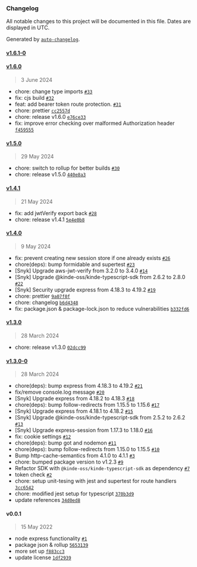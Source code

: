 ### Changelog

All notable changes to this project will be documented in this file. Dates are displayed in UTC.

Generated by [`auto-changelog`](https://github.com/CookPete/auto-changelog).

#### [v1.6.1-0](https://github.com/kinde-oss/kinde-node-express/compare/v1.6.0...v1.6.1-0)

#### [v1.6.0](https://github.com/kinde-oss/kinde-node-express/compare/v1.5.0...v1.6.0)

> 3 June 2024

- chore: change type imports [`#33`](https://github.com/kinde-oss/kinde-node-express/pull/33)
- fix: cjs build [`#32`](https://github.com/kinde-oss/kinde-node-express/pull/32)
- feat: add bearer token route protection. [`#31`](https://github.com/kinde-oss/kinde-node-express/pull/31)
- chore: prettier [`cc2557d`](https://github.com/kinde-oss/kinde-node-express/commit/cc2557d582c78130b2171687518f283c738fa3b0)
- chore: release v1.6.0 [`e76ce33`](https://github.com/kinde-oss/kinde-node-express/commit/e76ce33dc5161aafdc523ae7d384bf1c8f19e776)
- fix: improve error checking over malformed Authorization header [`f459555`](https://github.com/kinde-oss/kinde-node-express/commit/f459555be8bb025a4381c0c10fa0aed5e568009d)

#### [v1.5.0](https://github.com/kinde-oss/kinde-node-express/compare/v1.4.1...v1.5.0)

> 29 May 2024

- chore: switch to rollup for better builds [`#30`](https://github.com/kinde-oss/kinde-node-express/pull/30)
- chore: release v1.5.0 [`440e8a3`](https://github.com/kinde-oss/kinde-node-express/commit/440e8a3205f48c5362042a4f4f8b596f40a7278c)

#### [v1.4.1](https://github.com/kinde-oss/kinde-node-express/compare/v1.4.0...v1.4.1)

> 21 May 2024

- fix: add jwtVerify export back [`#28`](https://github.com/kinde-oss/kinde-node-express/pull/28)
- chore: release v1.4.1 [`5e4e0b8`](https://github.com/kinde-oss/kinde-node-express/commit/5e4e0b80bbd7ddcbf6223665bbf196b0d394c519)

#### [v1.4.0](https://github.com/kinde-oss/kinde-node-express/compare/v1.3.0...v1.4.0)

> 9 May 2024

- fix: prevent creating new session store if one already exists [`#26`](https://github.com/kinde-oss/kinde-node-express/pull/26)
- chore(deps): bump formidable and supertest [`#23`](https://github.com/kinde-oss/kinde-node-express/pull/23)
- [Snyk] Upgrade aws-jwt-verify from 3.2.0 to 3.4.0 [`#14`](https://github.com/kinde-oss/kinde-node-express/pull/14)
- [Snyk] Upgrade @kinde-oss/kinde-typescript-sdk from 2.6.2 to 2.8.0 [`#22`](https://github.com/kinde-oss/kinde-node-express/pull/22)
- [Snyk] Security upgrade express from 4.18.3 to 4.19.2 [`#19`](https://github.com/kinde-oss/kinde-node-express/pull/19)
- chore: prettier [`9a07f0f`](https://github.com/kinde-oss/kinde-node-express/commit/9a07f0ff6828ed4c379bbfe873a3505e844f7ddd)
- chore: changelog [`b6d4348`](https://github.com/kinde-oss/kinde-node-express/commit/b6d4348a459c8996be22c17eb2979f9fd7840116)
- fix: package.json & package-lock.json to reduce vulnerabilities [`b332fd6`](https://github.com/kinde-oss/kinde-node-express/commit/b332fd6feecac71052db49a34be2debfc5ca636f)

#### [v1.3.0](https://github.com/kinde-oss/kinde-node-express/compare/v1.3.0-0...v1.3.0)

> 28 March 2024

- chore: release v1.3.0 [`02dcc99`](https://github.com/kinde-oss/kinde-node-express/commit/02dcc997961546c6eccae4c997c34a76075e3959)

#### [v1.3.0-0](https://github.com/kinde-oss/kinde-node-express/compare/v0.0.1...v1.3.0-0)

> 28 March 2024

- chore(deps): bump express from 4.18.3 to 4.19.2 [`#21`](https://github.com/kinde-oss/kinde-node-express/pull/21)
- fix/remove console.log message [`#20`](https://github.com/kinde-oss/kinde-node-express/pull/20)
- [Snyk] Upgrade express from 4.18.2 to 4.18.3 [`#18`](https://github.com/kinde-oss/kinde-node-express/pull/18)
- chore(deps): bump follow-redirects from 1.15.5 to 1.15.6 [`#17`](https://github.com/kinde-oss/kinde-node-express/pull/17)
- [Snyk] Upgrade express from 4.18.1 to 4.18.2 [`#15`](https://github.com/kinde-oss/kinde-node-express/pull/15)
- [Snyk] Upgrade @kinde-oss/kinde-typescript-sdk from 2.5.2 to 2.6.2 [`#13`](https://github.com/kinde-oss/kinde-node-express/pull/13)
- [Snyk] Upgrade express-session from 1.17.3 to 1.18.0 [`#16`](https://github.com/kinde-oss/kinde-node-express/pull/16)
- fix: cookie settings [`#12`](https://github.com/kinde-oss/kinde-node-express/pull/12)
- chore(deps): bump got and nodemon [`#11`](https://github.com/kinde-oss/kinde-node-express/pull/11)
- chore(deps): bump follow-redirects from 1.15.0 to 1.15.5 [`#10`](https://github.com/kinde-oss/kinde-node-express/pull/10)
- Bump http-cache-semantics from 4.1.0 to 4.1.1 [`#3`](https://github.com/kinde-oss/kinde-node-express/pull/3)
- chore: bumped package version to v1.2.3 [`#9`](https://github.com/kinde-oss/kinde-node-express/pull/9)
- Refactor SDK with `@kinde-oss/kinde-typescript-sdk` as dependency [`#7`](https://github.com/kinde-oss/kinde-node-express/pull/7)
- token check [`#2`](https://github.com/kinde-oss/kinde-node-express/pull/2)
- chore: setup unit-tesing with jest and supertest for route handlers [`3cc6542`](https://github.com/kinde-oss/kinde-node-express/commit/3cc65423ea95ceed372e2760777a92f3b5a1cee8)
- chore: modified jest setup for typescript [`370b3d9`](https://github.com/kinde-oss/kinde-node-express/commit/370b3d9ac69b524e9af5d52d67afbcf5db258457)
- update references [`34d0ed8`](https://github.com/kinde-oss/kinde-node-express/commit/34d0ed81d6b65b2a64dce2955c1706b1437f263d)

#### v0.0.1

> 15 May 2022

- node express functionality [`#1`](https://github.com/kinde-oss/kinde-node-express/pull/1)
- package json & rollup [`5653139`](https://github.com/kinde-oss/kinde-node-express/commit/56531398b920155970acb1af24e54efdf16e19e3)
- more set up [`f883cc3`](https://github.com/kinde-oss/kinde-node-express/commit/f883cc33ee3a93c53ba4adead658a154f719ee7a)
- update license [`1df2939`](https://github.com/kinde-oss/kinde-node-express/commit/1df2939db03b45ca0f93d0e01f5deb2911b004be)
